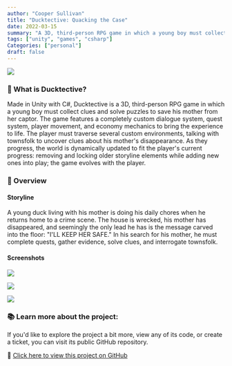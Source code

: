 ```yaml
---
author: "Cooper Sullivan"
title: "Ducktective: Quacking the Case"
date: 2022-03-15
summary: "A 3D, third-person RPG game in which a young boy must collect clues and solve puzzles to save his mother from her captor."
tags: ["unity", "games", "csharp"]
Categories: ["personal"]
draft: false
---
```


![](/images/ducktective.png#center)

### 📖 What is Ducktective?
Made in Unity with C#, Ducktective is a 3D, third-person RPG game in which a young boy must collect clues and solve puzzles to save his mother from her captor.
The game features a completely custom dialogue system, quest system, player movement, and economy mechanics to bring the experience to life. The player must traverse several
custom environments, talking with townsfolk to uncover clues about his mother's disappearance. As they progress, the world is dynamically updated to fit the player's
current progress: removing and locking older storyline elements while adding new ones into play; the game evolves with the player.

### 🔎 Overview
#### Storyline
A young duck living with his mother is doing his daily chores when he returns home to a crime scene. The house is wrecked, his mother has disappeared,
and seemingly the only lead he has is the message carved into the floor: "I'LL KEEP HER SAFE." In his search for his mother, he must complete quests,
gather evidence, solve clues, and interrogate townsfolk.
#### Screenshots
![](/images/ducktective/screenshot-01.png#center)

![](/images/ducktective/screenshot-02.png#center)

![](/images/ducktective/screenshot-03.png#center)

### 📚 Learn more about the project:
If you'd like to explore the project a bit more, view any of its code, or create a ticket,
you can visit its public GitHub repository.

🔗 [Click here to view this project on GitHub](https://github.com/coopersully/ducktective)
